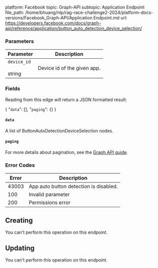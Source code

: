 platform: Facebook
topic: Graph-API
subtopic: Application Endpoint
file_path: /home/bhuang/nlp/rag-race-challenge2-2024/platform-docs-versions/Facebook_Graph-API/Application Endpoint.md
url: https://developers.facebook.com/docs/graph-api/reference/application/button_auto_detection_device_selection/

### Parameters

| Parameter | Description |
| --- | --- |
| `device_id`<br><br>string | Device id of the given app. |

### Fields

Reading from this edge will return a JSON formatted result:

{
    "`data`": \[\],
    "`paging`": {}
}

#### `data`

A list of ButtonAutoDetectionDeviceSelection nodes.

#### `paging`

For more details about pagination, see the [Graph API guide](https://developers.facebook.com/docs/graph-api/using-graph-api/#paging).

### Error Codes

| Error | Description |
| --- | --- |
| 43003 | App auto button detection is disabled. |
| 100 | Invalid parameter |
| 200 | Permissions error |

## Creating

You can't perform this operation on this endpoint.

## Updating

You can't perform this operation on this endpoint.